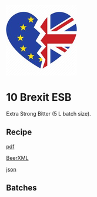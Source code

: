 ![logo](./10_Brexit_ESB.jpeg)

# 10 Brexit ESB

Extra Strong Bitter (5 L batch size).

## Recipe

[pdf](./10_Brexit_ESB.pdf)

[BeerXML](./10_Brexit_ESB.xml)

[json](./10_Brexit_ESB.json)

## Batches
